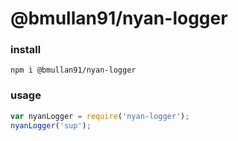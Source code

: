 # @bmullan91/nyan-logger


### install

`npm i @bmullan91/nyan-logger`

### usage

```js
var nyanLogger = require('nyan-logger');
nyanLogger('sup');
```